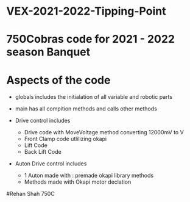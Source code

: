 # VEX-2021-2022-Tipping-Point
# 750Cobras code for 2021 - 2022 season Banquet


# Aspects of the code
- globals includes the initialation of all variable and robotic parts
- main has all compition methods and calls other methods

- Drive control includes
    - Drive code with MoveVoltage method converting 12000mV to V
    - Front Clamp code utlilizing okapi 
    - Lift Code
    - Back Lift Code

- Auton Drive control includes
    - 1 Auton made with : premade okapi library methods
    - Methods made with Okapi motor declation

#Rehan Shah 750C
